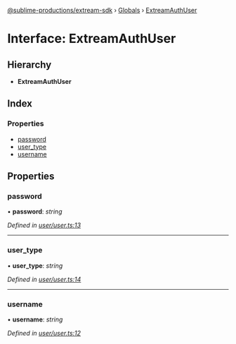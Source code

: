 [@sublime-productions/extream-sdk](../README.md) › [Globals](../globals.md) › [ExtreamAuthUser](extreamauthuser.md)

# Interface: ExtreamAuthUser

## Hierarchy

* **ExtreamAuthUser**

## Index

### Properties

* [password](extreamauthuser.md#password)
* [user_type](extreamauthuser.md#user_type)
* [username](extreamauthuser.md#username)

## Properties

###  password

• **password**: *string*

*Defined in [user/user.ts:13](https://github.com/Extream-SaaS/ex-sdk/blob/fa826ae/src/user/user.ts#L13)*

___

###  user_type

• **user_type**: *string*

*Defined in [user/user.ts:14](https://github.com/Extream-SaaS/ex-sdk/blob/fa826ae/src/user/user.ts#L14)*

___

###  username

• **username**: *string*

*Defined in [user/user.ts:12](https://github.com/Extream-SaaS/ex-sdk/blob/fa826ae/src/user/user.ts#L12)*
